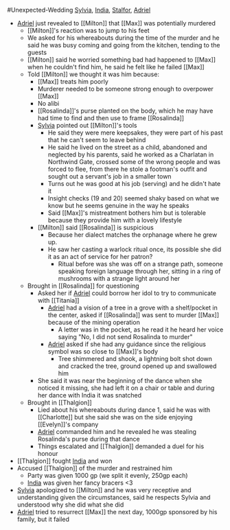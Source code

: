 #Unexpected-Wedding 
[Sylvia](PCs/Past/Sylvia.md), [India](PCs/Current/India.md), [Stalfor](PCs/Current/Stalfor.md), [Adriel](PCs/Current/Adriel.md)

- [Adriel](PCs/Current/Adriel.md) just revealed to [[Milton]] that [[Max]] was potentially murdered
	- [[Milton]]'s reaction was to jump to his feet
	- We asked for his whereabouts during the time of the murder and he said he was busy coming and going from the kitchen, tending to the guests
	- [[Milton]] said he worried something bad had happened to [[Max]] when he couldn't find him, he said he felt like he failed [[Max]]
	- Told [[Milton]] we thought it was him because:
		- [[Max]] treats him poorly
		- Murderer needed to be someone strong enough to overpower [[Max]]
		- No alibi
		- [[Rosalinda]]'s purse planted on the body, which he may have had time to find and then use to frame [[Rosalinda]]
		- [Sylvia](PCs/Past/Sylvia.md) pointed out [[Milton]]'s tools
			- He said they were mere keepsakes, they were part of his past that he can't seem to leave behind
			- He said he lived on the street as a child, abandoned and neglected by his parents, said he worked as a Charlatan in Northwind Gate, crossed some of the wrong people and was forced to flee, from there he stole a footman's outfit and sought out a servant's job in a smaller town
			- Turns out he was good at his job (serving) and he didn't hate it
			- Insight checks (19 and 20) seemed shaky based on what we know but he seems genuine in the way he speaks
			- Said [[Max]]'s mistreatment bothers him but is tolerable because they provide him with a lovely lifestyle
		- [[Milton]] said [[Rosalinda]] is suspicious
			- Because her dialect matches the orphanage where he grew up. 
			- He saw her casting a warlock ritual once, its possible she did it as an act of service for her patron?
				- Ritual before was she was off on a strange path, someone speaking foreign language through her, sitting in a ring of mushrooms with a strange light around her
	- Brought in [[Rosalinda]] for questioning
		- Asked her if [Adriel](PCs/Current/Adriel.md) could borrow her idol to try to communicate with [[Titania]]
			- [Adriel](PCs/Current/Adriel.md) had a vision of a tree in a grove with a shelf/pocket in the center, asked if [[Rosalinda]] was sent to murder [[Max]] because of the mining operation
				- A letter was in the pocket, as he read it he heard her voice saying "No, I did not send Rosalinda to murder"
			- [Adriel](PCs/Current/Adriel.md) asked if she had any guidance since the religious symbol was so close to [[Max]]'s body
				- Tree shimmered and shook, a lightning bolt shot down and cracked the tree, ground opened up and swallowed him
		- She said it was near the beginning of the dance when she noticed it missing, she had left it on a chair or table and during her dance with India it was snatched
	- Brought in [[Thalgion]]
		- Lied about his whereabouts during dance 1, said he was with [[Charlotte]] but she said she was on the side enjoying [[Evelyn]]'s company
		- [Adriel](PCs/Current/Adriel.md) commanded him and he revealed he was stealing Rosalinda's purse during that dance
		- Things escalated and [[Thalgion]] demanded a duel for his honour
- [[Thalgion]] fought [India](PCs/Current/India.md) and won
- Accused [[Thalgion]] of the murder and restrained him
	- Party was given 1000 gp (we split it evenly, 250gp each)
	- [India](PCs/Current/India.md) was given her fancy bracers <3
- [Sylvia](PCs/Past/Sylvia.md) apologized to [[Milton]] and he was very receptive and understanding given the circumstances, said he respects Sylvia and understood why she did what she did
- [Adriel](PCs/Current/Adriel.md) tried to resurrect [[Max]] the next day, 1000gp sponsored by his family, but it failed